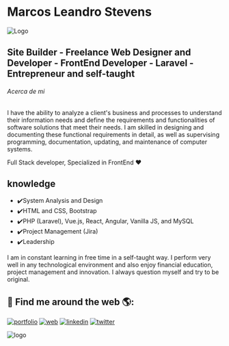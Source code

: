 # Marcos Leandro Stevens 


![Logo](https://cdn.dribbble.com/users/1292677/screenshots/6139167/media/fcf7fd0c619bb87706533079240915f3.gif)




## Site Builder - Freelance Web Designer and Developer - FrontEnd Developer - Laravel - Entrepreneur and self-taught
###### Acerca de mi 


I have the ability to analyze a client's business and processes to understand their information needs and define the requirements and functionalities of software solutions that meet their needs. I am skilled in designing and documenting these functional requirements in detail, as well as supervising programming, documentation, updating, and maintenance of computer systems.

Full Stack developer, Specialized in FrontEnd ❤️

## knowledge

- ✔️System Analysis and Design
- ✔️HTML and CSS, Bootstrap
- ✔️PHP (Laravel), Vue.js, React, Angular, Vanilla JS, and MySQL
- ✔️Project Management (Jira)
- ✔️Leadership


I am in constant learning in free time in a self-taught way. I perform very well in any technological environment and also enjoy financial education, project management and innovation. I always question myself and try to be original.






## 🔗 Find me around the web 🌎:
[![portfolio](https://img.shields.io/badge/my_portfolio-000?style=for-the-badge&logo=ko-fi&logoColor=white)](https://tallowdigital.com)
[![web](https://img.shields.io/badge/my_web-000?style=for-the-badge&logo=ko-fi&logoColor=white)](https://marcosstevens.online)
[![linkedin](https://img.shields.io/badge/linkedin-0A66C2?style=for-the-badge&logo=linkedin&logoColor=white)](https://www.linkedin.com/in/marcosstevens/)
[![twitter](https://img.shields.io/badge/twitter-1DA1F2?style=for-the-badge&logo=twitter&logoColor=white)](https://twitter.com/)

 ![logo](https://c.tenor.com/pPKOYQpTO8AAAAAd/monkey-developer.gif)

